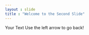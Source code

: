 ```yaml
---
layout : slide
title : "Welcome to the Second Slide"
---
```

Your Text
Use the left arrow to go back!

